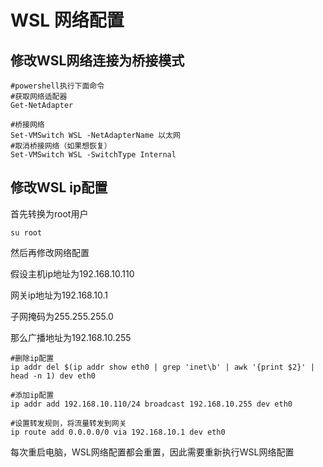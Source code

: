 # WSL 网络配置

## 修改WSL网络连接为桥接模式

```shell
#powershell执行下面命令
#获取网络适配器
Get-NetAdapter
```

```shell
#桥接网络
Set-VMSwitch WSL -NetAdapterName 以太网
#取消桥接网络（如果想恢复）
Set-VMSwitch WSL -SwitchType Internal
```

## 修改WSL ip配置

首先转换为root用户

```
su root
```

然后再修改网络配置

假设主机ip地址为192.168.10.110

网关ip地址为192.168.10.1

子网掩码为255.255.255.0

那么广播地址为192.168.10.255

```shell
#删除ip配置
ip addr del $(ip addr show eth0 | grep 'inet\b' | awk '{print $2}' | head -n 1) dev eth0

#添加ip配置
ip addr add 192.168.10.110/24 broadcast 192.168.10.255 dev eth0

#设置转发规则，将流量转发到网关
ip route add 0.0.0.0/0 via 192.168.10.1 dev eth0
```

每次重启电脑，WSL网络配置都会重置，因此需要重新执行WSL网络配置